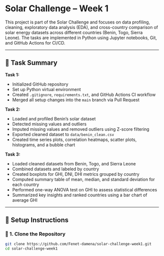 # Solar Challenge – Week 1

This project is part of the Solar Challenge and focuses on data profiling, cleaning, exploratory data analysis (EDA), and cross-country comparison of solar energy datasets across different countries (Benin, Togo, Sierra Leone). The tasks are implemented in Python using Jupyter notebooks, Git, and GitHub Actions for CI/CD.

---

## 🔹 Task Summary

**Task 1:**  
- Initialized GitHub repository  
- Set up Python virtual environment  
- Created `.gitignore`, `requirements.txt`, and GitHub Actions CI workflow  
- Merged all setup changes into the `main` branch via Pull Request  

**Task 2:**  
- Loaded and profiled Benin’s solar dataset  
- Detected missing values and outliers  
- Imputed missing values and removed outliers using Z-score filtering  
- Exported cleaned dataset to `data/benin_clean.csv`  
- Created time series plots, correlation heatmaps, scatter plots, histograms, and a bubble chart  

**Task 3:**  
- Loaded cleaned datasets from Benin, Togo, and Sierra Leone  
- Combined datasets and labeled by country  
- Created boxplots for GHI, DNI, DHI metrics grouped by country  
- Computed summary table of mean, median, and standard deviation for each country  
- Performed one-way ANOVA test on GHI to assess statistical differences  
- Summarized key insights and ranked countries using a bar chart of average GHI  

---

## 🔹 Setup Instructions

### 📁 1. Clone the Repository
```bash
git clone https://github.com/Fenet-damena/solar-challenge-week1.git
cd solar-challenge-week1
